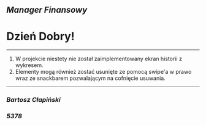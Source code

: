 ## **_Manager Finansowy_**
# **Dzień Dobry!**
***
1. W projekcie niestety nie został zaimplementowany ekran historii z wykresem.
2. Elementy mogą również zostać usunięte ze pomocą swipe'a w prawo wraz ze snackbarem pozwalającym na cofnięcie usuwania.
***
### **_Bartosz Cłapiński_** 
### **_5378_** 
